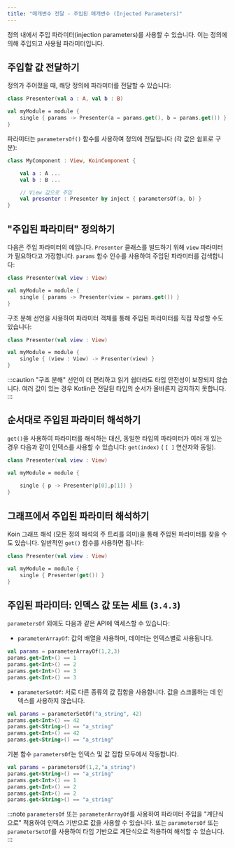 ```yaml
---
title: "매개변수 전달 - 주입된 매개변수 (Injected Parameters)"
---
```

정의 내에서 주입 파라미터(injection parameters)를 사용할 수 있습니다. 이는 정의에 의해 주입되고 사용될 파라미터입니다.

## 주입할 값 전달하기

정의가 주어졌을 때, 해당 정의에 파라미터를 전달할 수 있습니다:

```kotlin
class Presenter(val a : A, val b : B)

val myModule = module {
    single { params -> Presenter(a = params.get(), b = params.get()) }
}
```

파라미터는 `parametersOf()` 함수를 사용하여 정의에 전달됩니다 (각 값은 쉼표로 구분):

```kotlin
class MyComponent : View, KoinComponent {

    val a : A ...
    val b : B ... 

    // View 값으로 주입
    val presenter : Presenter by inject { parametersOf(a, b) }
}
```

## "주입된 파라미터" 정의하기

다음은 주입 파라미터의 예입니다. `Presenter` 클래스를 빌드하기 위해 `view` 파라미터가 필요하다고 가정합니다. `params` 함수 인수를 사용하여 주입된 파라미터를 검색합니다:

```kotlin
class Presenter(val view : View)

val myModule = module {
    single { params -> Presenter(view = params.get()) }
}
```

구조 분해 선언을 사용하여 파라미터 객체를 통해 주입된 파라미터를 직접 작성할 수도 있습니다:

```kotlin
class Presenter(val view : View)

val myModule = module {
    single { (view : View) -> Presenter(view) }
}
```

:::caution
 "구조 분해" 선언이 더 편리하고 읽기 쉽더라도 타입 안전성이 보장되지 않습니다. 여러 값이 있는 경우 Kotlin은 전달된 타입의 순서가 올바른지 감지하지 못합니다.
:::

## 순서대로 주입된 파라미터 해석하기

`get()`을 사용하여 파라미터를 해석하는 대신, 동일한 타입의 파라미터가 여러 개 있는 경우 다음과 같이 인덱스를 사용할 수 있습니다: `get(index)` ( `[ ]` 연산자와 동일).

```kotlin
class Presenter(val view : View)

val myModule = module {
    
    single { p -> Presenter(p[0],p[1]) }
}
```

## 그래프에서 주입된 파라미터 해석하기

Koin 그래프 해석 (모든 정의 해석의 주 트리를 의미)을 통해 주입된 파라미터를 찾을 수도 있습니다. 일반적인 `get()` 함수를 사용하면 됩니다:

```kotlin
class Presenter(val view : View)

val myModule = module {
    single { Presenter(get()) }
}
```

## 주입된 파라미터: 인덱스 값 또는 세트 (`3.4.3`)

`parametersOf` 외에도 다음과 같은 API에 액세스할 수 있습니다:

- `parameterArrayOf`: 값의 배열을 사용하며, 데이터는 인덱스별로 사용됩니다.

```kotlin
val params = parameterArrayOf(1,2,3)
params.get<Int>() == 1
params.get<Int>() == 2
params.get<Int>() == 3
params.get<Int>() == 3
```

- `parameterSetOf`: 서로 다른 종류의 값 집합을 사용합니다. 값을 스크롤하는 데 인덱스를 사용하지 않습니다.

```kotlin
val params = parameterSetOf("a_string", 42)
params.get<Int>() == 42
params.get<String>() == "a_string"
params.get<Int>() == 42
params.get<String>() == "a_string"
```

기본 함수 `parametersOf`는 인덱스 및 값 집합 모두에서 작동합니다.

```kotlin
val params = parametersOf(1,2,"a_string")
params.get<String>() == "a_string"
params.get<Int>() == 1
params.get<Int>() == 2
params.get<Int>() == 2
params.get<String>() == "a_string"
```

:::note
 `parametersOf` 또는 `parameterArrayOf`를 사용하여 파라미터 주입을 "계단식으로" 적용하여 인덱스 기반으로 값을 사용할 수 있습니다. 또는 `parametersOf` 또는 `parameterSetOf`를 사용하여 타입 기반으로 계단식으로 적용하여 해석할 수 있습니다.
:::